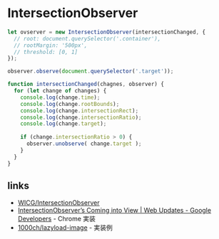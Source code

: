 # IntersectionObserver

```js
let ovserver = new IntersectionObserver(intersectionChanged, {
  // root: document.querySelector('.container'),
  // rootMargin: '500px',
  // threshold: [0, 1]
});

observer.observe(document.querySelector('.target'));

function intersectionChanged(chagnes, observer) {
  for (let change of changes) {
    console.log(change.time);
    console.log(change.rootBounds);
    console.log(change.intersectionRect);
    console.log(change.intersectionRatio);
    console.log(change.target);
    
    if (change.intersectionRatio > 0) {
      observer.unobserve( change.target );
    }
  }
}
```

## links 

- [WICG/IntersectionObserver](https://github.com/WICG/IntersectionObserver) 
- [IntersectionObserver’s Coming into View | Web Updates - Google Developers](https://developers.google.com/web/updates/2016/04/intersectionobserver?hl=en) - Chrome 実装
- [1000ch/lazyload-image](https://github.com/1000ch/lazyload-image/blob/gh-pages/lazyload-image.html) - 実装例
